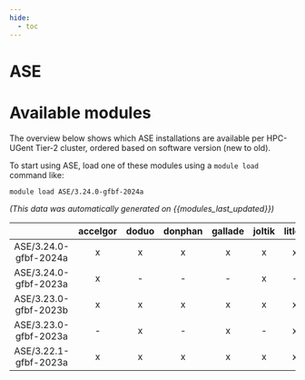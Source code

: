 ```yaml
---
hide:
  - toc
---
```


ASE
===

# Available modules


The overview below shows which ASE installations are available per HPC-UGent Tier-2 cluster, ordered based on software version (new to old).

To start using ASE, load one of these modules using a `module load` command like:

```shell
module load ASE/3.24.0-gfbf-2024a
```

*(This data was automatically generated on {{modules_last_updated}})*

| |accelgor|doduo|donphan|gallade|joltik|litleo|shinx|
| :---: | :---: | :---: | :---: | :---: | :---: | :---: | :---: |
|ASE/3.24.0-gfbf-2024a|x|x|x|x|x|x|x|
|ASE/3.24.0-gfbf-2023a|x|-|-|-|x|-|-|
|ASE/3.23.0-gfbf-2023b|x|x|x|x|x|x|x|
|ASE/3.23.0-gfbf-2023a|-|x|-|x|-|x|x|
|ASE/3.22.1-gfbf-2023a|x|x|x|x|x|x|x|
